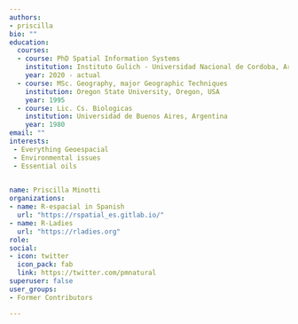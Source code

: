 ```yaml
---
authors:
- priscilla
bio: ""
education:
  courses:
  - course: PhD Spatial Information Systems
    institution: Instituto Gulich - Universidad Nacional de Cordoba, Argentina
    year: 2020 - actual
  - course: MSc. Geography, major Geographic Techniques
    institution: Oregon State University, Oregon, USA
    year: 1995
  - course: Lic. Cs. Biologicas
    institution: Universidad de Buenos Aires, Argentina
    year: 1980
email: ""
interests:
 - Everything Geoespacial
 - Environmental issues
 - Essential oils
 

name: Priscilla Minotti
organizations:
- name: R-espacial in Spanish 
  url: "https://rspatial_es.gitlab.io/"
- name: R-Ladies
  url: "https://rladies.org"
role: 
social:
- icon: twitter
  icon_pack: fab
  link: https://twitter.com/pmnatural
superuser: false
user_groups:
- Former Contributors

---
```


